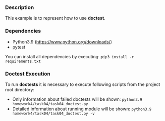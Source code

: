 ### Description
This example is to represent how to use **doctest**.

### Dependencies
- Python3.9 (https://www.python.org/downloads/)
- pytest


You can install all dependencies by executing:
`pip3 install -r requirements.txt`

### Doctest Execution
To run **doctests** it is necessary to execute following scripts from the project root directory:
* Only information about failed doctests will be shown: 
`python3.9 homework4/task04/task04_doctest.py`
* Detailed information about running module will be shown:
`python3.9 homework4/task04/task04_doctest.py -v`